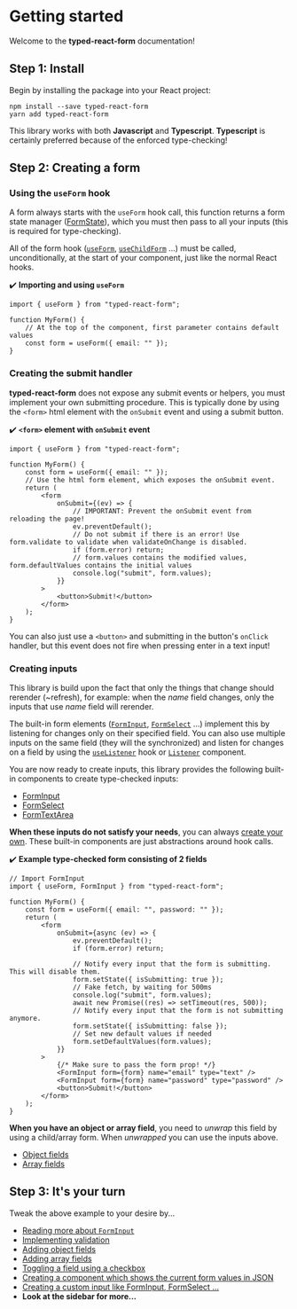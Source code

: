 # Getting started

Welcome to the **typed-react-form** documentation!

## Step 1: Install

Begin by installing the package into your React project:

```
npm install --save typed-react-form
yarn add typed-react-form
```

This library works with both **Javascript** and **Typescript**. **Typescript** is certainly preferred because of the enforced type-checking!

## Step 2: Creating a form

### Using the `useForm` hook

A form always starts with the `useForm` hook call, this function returns a form state manager ([FormState](/docs/FormState)), which you must then pass to all your inputs (this is required for type-checking).

All of the form hook ([`useForm`](/docs/useForm), [`useChildForm`](/docs/useChildForm) ...) must be called, unconditionally, at the start of your component, just like the normal React hooks.

✔️ **Importing and using `useForm`**

```tsx
import { useForm } from "typed-react-form";

function MyForm() {
    // At the top of the component, first parameter contains default values
    const form = useForm({ email: "" });
}
```

### Creating the submit handler

**typed-react-form** does not expose any submit events or helpers, you must implement your own submitting procedure. This is typically done by using the `<form>` html element with the `onSubmit` event and using a submit button.

✔️ **`<form>` element with `onSubmit` event**

```tsx
import { useForm } from "typed-react-form";

function MyForm() {
    const form = useForm({ email: "" });
    // Use the html form element, which exposes the onSubmit event.
    return (
        <form
            onSubmit={(ev) => {
                // IMPORTANT: Prevent the onSubmit event from reloading the page!
                ev.preventDefault();
                // Do not submit if there is an error! Use form.validate to validate when validateOnChange is disabled.
                if (form.error) return;
                // form.values contains the modified values, form.defaultValues contains the initial values
                console.log("submit", form.values);
            }}
        >
            <button>Submit!</button>
        </form>
    );
}
```

You can also just use a `<button>` and submitting in the button's `onClick` handler, but this event does not fire when pressing enter in a text input!

### Creating inputs

This library is build upon the fact that only the things that change should rerender (~refresh), for example: when the _name_ field changes, only the inputs that use _name_ field will rerender.

The built-in form elements ([`FormInput`](/docs/FormInput), [`FormSelect`](/docs/FormSelect) ...) implement this by listening for changes only on their specified field. You can also use multiple inputs on the same field (they will the synchronized) and listen for changes on a field by using the [`useListener`](/docs/useListener) hook or [`Listener`](/docs/Listener) component.

You are now ready to create inputs, this library provides the following built-in components to create type-checked inputs:

-   [FormInput](/docs/FormInput)
-   [FormSelect](/docs/FormSelect)
-   [FormTextArea](/docs/FormTextArea)

**When these inputs do not satisfy your needs**, you can always [create your own](/docs/Custom-inputs#example-custom-input). These built-in components are just abstractions around hook calls.

✔️ **Example type-checked form consisting of 2 fields**

```tsx
// Import FormInput
import { useForm, FormInput } from "typed-react-form";

function MyForm() {
    const form = useForm({ email: "", password: "" });
    return (
        <form
            onSubmit={async (ev) => {
                ev.preventDefault();
                if (form.error) return;

                // Notify every input that the form is submitting. This will disable them.
                form.setState({ isSubmitting: true });
                // Fake fetch, by waiting for 500ms
                console.log("submit", form.values);
                await new Promise((res) => setTimeout(res, 500));
                // Notify every input that the form is not submitting anymore.
                form.setState({ isSubmitting: false });
                // Set new default values if needed
                form.setDefaultValues(form.values);
            }}
        >
            {/* Make sure to pass the form prop! */}
            <FormInput form={form} name="email" type="text" />
            <FormInput form={form} name="password" type="password" />
            <button>Submit!</button>
        </form>
    );
}
```

**When you have an object or array field**, you need to _unwrap_ this field by using a child/array form. When _unwrapped_ you can use the inputs above.

-   [Object fields](/docs/Object-fields)
-   [Array fields](/docs/Array-fields)

## Step 3: It's your turn

Tweak the above example to your desire by...

-   [Reading more about `FormInput`](/docs/FormInput)
-   [Implementing validation](/docs/Validation)
-   [Adding object fields](/docs/Object-fields)
-   [Adding array fields](/docs/Array-fields)
-   [Toggling a field using a checkbox](/docs/Toggling-a-field)
-   [Creating a component which shows the current form values in JSON](/docs/Live-json-component)
-   [Creating a custom input like FormInput, FormSelect ...](/docs/Custom-input)
-   **Look at the sidebar for more...**
